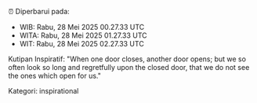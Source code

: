 ⏰ Diperbarui pada:
- WIB: Rabu, 28 Mei 2025 00.27.33 UTC
- WITA: Rabu, 28 Mei 2025 01.27.33 UTC
- WIT: Rabu, 28 Mei 2025 02.27.33 UTC

Kutipan Inspiratif:
"When one door closes, another door opens; but we so often look so long and regretfully upon the closed door, that we do not see the ones which open for us."


Kategori: inspirational

